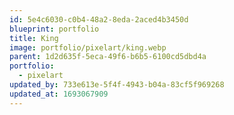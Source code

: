 ```yaml
---
id: 5e4c6030-c0b4-48a2-8eda-2aced4b3450d
blueprint: portfolio
title: King
image: portfolio/pixelart/king.webp
parent: 1d2d635f-5eca-49f6-b6b5-6100cd5dbd4a
portfolio:
  - pixelart
updated_by: 733e613e-5f4f-4943-b04a-83cf5f969268
updated_at: 1693067909
---
```

